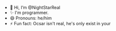 - 👋 Hi, I’m @NightStarReal
- ✨ I'm programmer.
- 😄 Pronouns: he/him 
- ⚡ Fun fact: Ocsar isn't real, he's only exist in your

<!---
NightStarReal/NightStarReal is a ✨ special ✨ repository because its `README.md` (this file) appears on your GitHub profile.
You can click the Preview link to take a look at your changes.
--->
